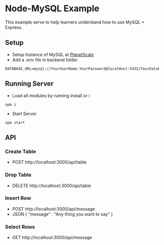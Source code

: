 # Node-MySQL Example

This example serve to help learners understand how to use MySQL + Express.

## Setup 
* Setup Instance of MySQL at [PlanetScale](https://planetscale.com/)
* Add a .env file in backend folder
```
DATABASE_URL=mysql://YourUserName:YourPassword@localHost:5432/YourDatabaseName
```

## Running Server
* Load all modules by running install or i
```
npm i
```
* Start Server
```
npm start
```

## API
### Create Table
* POST http://localhost:3000/api/table

### Drop Table
* DELETE http://localhost:3000/api/table

### Insert Row
* POST http://localhost:3000/api/message
* JSON { "message" : "Any thing you want to say" }

### Select Rows
* GET http://localhost:3000/api/message